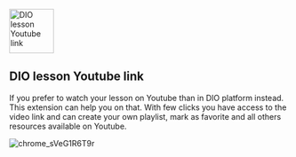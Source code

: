 <img 
    src="https://user-images.githubusercontent.com/17866411/149825674-7ce05ab1-2ef9-4fee-9280-fb8643934c19.png" 
    alt="DIO lesson Youtube link" 
    title="DIO lesson Youtube link" 
    height="80" />

## DIO lesson Youtube link

If you prefer to watch your lesson on Youtube than in DIO platform instead. This extension can help you on that.
With few clicks you have access to the video link and can create your own playlist, mark as favorite and all others resources available on Youtube.

![chrome_sVeG1R6T9r](https://user-images.githubusercontent.com/17866411/149825584-9dd2a9c3-a9bb-4bc3-bb66-6ee5f541d018.gif)
